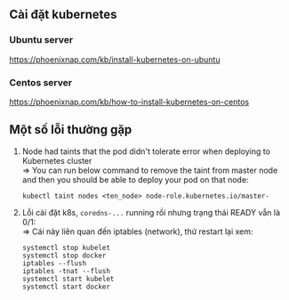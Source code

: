 ## Cài đặt kubernetes
### Ubuntu server
https://phoenixnap.com/kb/install-kubernetes-on-ubuntu
### Centos server
https://phoenixnap.com/kb/how-to-install-kubernetes-on-centos

## Một số lỗi thường gặp
1. Node had taints that the pod didn't tolerate error when deploying to Kubernetes cluster  
=> You can run below command to remove the taint from master node and then you should be able to deploy your pod on that node:  
    ```shell script
    kubectl taint nodes <ten_node> node-role.kubernetes.io/master-
    ```
2. Lỗi cài đặt k8s, `coredns-...` running rồi nhưng trạng thái READY vẫn là 0/1:  
=> Cái này liên quan đến iptables (network), thử restart lại xem:  
    ```shell script
    systemctl stop kubelet
    systemctl stop docker
    iptables --flush
    iptables -tnat --flush
    systemctl start kubelet
    systemctl start docker
    ```